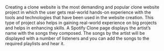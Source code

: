 Creating a clone website is the most demanding and popular clone website project in which the
user gets real-world hands-on experience with the tools and technologies that have been used in the website creation.
This type of project also helps in gaining real-world experience on big projects and helps in enhancing skills.
A Spotify Clone page displays the artist’s name with the songs they composed. 
The songs by the artist will be displayed with a number of listeners and you can add the songs to the required playlists and hear it.
